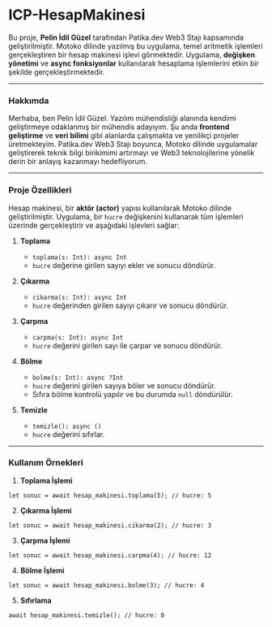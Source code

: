 # ICP-HesapMakinesi

Bu proje, **Pelin İdil Güzel** tarafından Patika.dev Web3 Stajı kapsamında geliştirilmiştir. Motoko dilinde yazılmış bu uygulama, temel aritmetik işlemleri gerçekleştiren bir hesap makinesi işlevi görmektedir. Uygulama, **değişken yönetimi** ve **async fonksiyonlar** kullanılarak hesaplama işlemlerini etkin bir şekilde gerçekleştirmektedir.  

---

### Hakkımda  

Merhaba, ben Pelin İdil Güzel. Yazılım mühendisliği alanında kendimi geliştirmeye odaklanmış bir mühendis adayıyım. Şu anda **frontend geliştirme** ve **veri bilimi** gibi alanlarda çalışmakta ve yenilikçi projeler üretmekteyim. Patika.dev Web3 Stajı boyunca, Motoko dilinde uygulamalar geliştirerek teknik bilgi birikimimi artırmayı ve Web3 teknolojilerine yönelik derin bir anlayış kazanmayı hedefliyorum.  

---

### Proje Özellikleri  

Hesap makinesi, bir **aktör (actor)** yapısı kullanılarak Motoko dilinde geliştirilmiştir. Uygulama, bir `hucre` değişkenini kullanarak tüm işlemleri üzerinde gerçekleştirir ve aşağıdaki işlevleri sağlar:  

1. **Toplama**  
   - `toplama(s: Int): async Int`  
   - `hucre` değerine girilen sayıyı ekler ve sonucu döndürür.  

2. **Çıkarma**  
   - `cikarma(s: Int): async Int`  
   - `hucre` değerinden girilen sayıyı çıkarır ve sonucu döndürür.  

3. **Çarpma**  
   - `carpma(s: Int): async Int`  
   - `hucre` değerini girilen sayı ile çarpar ve sonucu döndürür.  

4. **Bölme**  
   - `bolme(s: Int): async ?Int`  
   - `hucre` değerini girilen sayıya böler ve sonucu döndürür.  
   - Sıfıra bölme kontrolü yapılır ve bu durumda `null` döndürülür.  

5. **Temizle**  
   - `temizle(): async ()`  
   - `hucre` değerini sıfırlar.  

---

### Kullanım Örnekleri  

1. **Toplama İşlemi**  
```motoko
let sonuc = await hesap_makinesi.toplama(5); // hucre: 5
```  

2. **Çıkarma İşlemi**  
```motoko
let sonuc = await hesap_makinesi.cikarma(2); // hucre: 3
```  

3. **Çarpma İşlemi**  
```motoko
let sonuc = await hesap_makinesi.carpma(4); // hucre: 12
```  

4. **Bölme İşlemi**  
```motoko
let sonuc = await hesap_makinesi.bolme(3); // hucre: 4
```  

5. **Sıfırlama**  
```motoko
await hesap_makinesi.temizle(); // hucre: 0
```  
